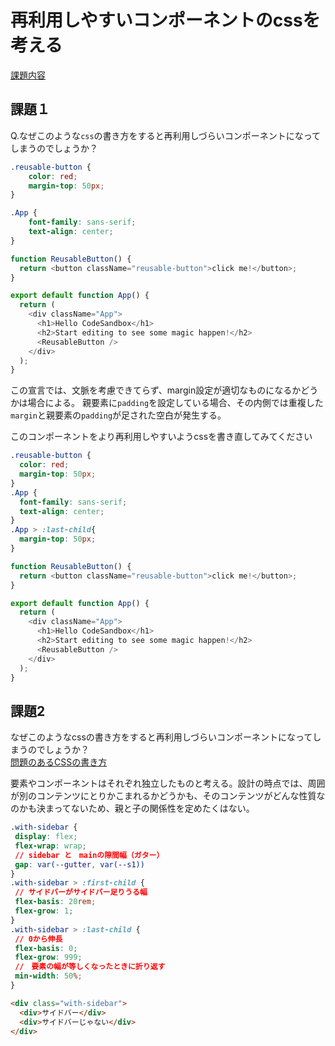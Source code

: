 # 再利用しやすいコンポーネントのcssを考える
[課題内容](https://airtable.com/appPxhCPFYGqqN9YU/tblVlFr2q4lIqDKYc/viwX8r6DpCRp80swL/recYV2Lg2Fl0QIN4s?blocks=hide)

## 課題１
Q.なぜこのような`css`の書き方をすると再利用しづらいコンポーネントになってしまうのでしょうか？
```css
.reusable-button {
    color: red;
    margin-top: 50px;
}

.App {
    font-family: sans-serif;
    text-align: center;
}
```
```javascript
function ReusableButton() {
  return <button className="reusable-button">click me!</button>;
}

export default function App() {
  return (
    <div className="App">
      <h1>Hello CodeSandbox</h1>
      <h2>Start editing to see some magic happen!</h2>
      <ReusableButton />
    </div>
  );
}
```
この宣言では、文脈を考慮できてらず、margin設定が適切なものになるかどうかは場合による。
親要素に`padding`を設定している場合、その内側では重複した`margin`と親要素の`padding`が足された空白が発生する。

このコンポーネントをより再利用しやすいようcssを書き直してみてください
```css
.reusable-button {
  color: red;
  margin-top: 50px;
}
.App {
  font-family: sans-serif;
  text-align: center;
}
.App > :last-child{
  margin-top: 50px;
}
```
```javascript
function ReusableButton() {
  return <button className="reusable-button">click me!</button>;
}

export default function App() {
  return (
    <div className="App">
      <h1>Hello CodeSandbox</h1>
      <h2>Start editing to see some magic happen!</h2>
      <ReusableButton />
    </div>
  );
}
```
## 課題2
なぜこのようなcssの書き方をすると再利用しづらいコンポーネントになってしまうのでしょうか？  
[問題のあるCSSの書き方](https://codesandbox.io/s/great-margulis-ir96j?file=/src/App.js)

要素やコンポーネントはそれぞれ独立したものと考える。設計の時点では、周囲が別のコンテンツにとりかこまれるかどうかも、そのコンテンツがどんな性質なのかも決まってないため、親と子の関係性を定めたくはない。

```css
.with-sidebar {
 display: flex;
 flex-wrap: wrap;
 // sidebar と　mainの隙間幅（ガター）
 gap: var(--gutter, var(--s1))
}
.with-sidebar > :first-child {
 // サイドバーがサイドバー足りうる幅
 flex-basis: 20rem;
 flex-grow: 1;   
}
.with-sidebar > :last-child {
 // 0から伸長
 flex-basis: 0;
 flex-grow: 999;
 //　要素の幅が等しくなったときに折り返す
 min-width: 50%;   
}
```

```html
<div class="with-sidebar">
  <div>サイドバー</div>
  <div>サイドバーじゃない</div>
</div>
```